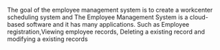 The goal of the employee management system is to create a workcenter scheduling system and The Employee Management System is a cloud-based software and it has many applications. Such as Employee registration,Viewing employee records, Deleting a existing record and modifying a existing records
